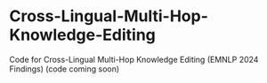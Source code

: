 # Cross-Lingual-Multi-Hop-Knowledge-Editing
Code for Cross-Lingual Multi-Hop Knowledge Editing (EMNLP 2024 Findings) (code coming soon)
